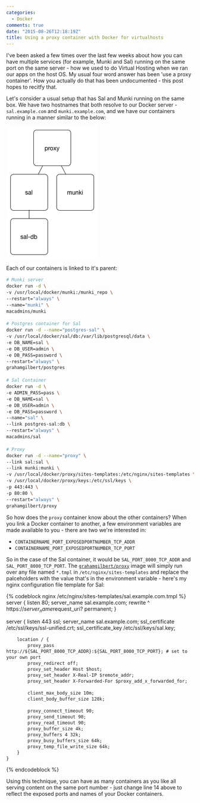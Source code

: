 ```yaml
---
categories:
  - Docker
comments: true
date: "2015-08-26T12:18:19Z"
title: Using a proxy container with Docker for virtualhosts
---
```


I've been asked a few times over the last few weeks about how you can have multiple services (for example, Munki and Sal) running on the same port on the same server - how we used to do Virtual Hosting when we ran our apps on the host OS. My usual four word answer has been 'use a proxy container'. How you actually do that has been undocumented - this post hopes to recitfy that.<!--more-->

Let's consider a usual setup that has Sal and Munki running on the same box. We have two hostnames that both resolve to our Docker server - `sal.example.com` and `munki.example.com`, and we have our containers running in a manner similar to the below:

![Container layout](/images/posts/2015-08-26/proxycontainerlayout.png)

Each of our containers is linked to it's parent:

```bash
# Munki server
docker run -d \
-v /usr/local/docker/munki:/munki_repo \
--restart="always" \
--name="munki" \
macadmins/munki

# Postgres container for Sal
docker run -d --name="postgres-sal" \
-v /usr/local/docker/sal/db:/var/lib/postgresql/data \
-e DB_NAME=sal \
-e DB_USER=admin \
-e DB_PASS=password \
--restart="always" \
grahamgilbert/postgres

# Sal Container
docker run -d \
-e ADMIN_PASS=pass \
-e DB_NAME=sal \
-e DB_USER=admin \
-e DB_PASS=password \
--name="sal" \
--link postgres-sal:db \
--restart="always" \
macadmins/sal

# Proxy
docker run -d --name="proxy" \
--link sal:sal \
--link munki:munki \
-v /usr/local/docker/proxy/sites-templates:/etc/nginx/sites-templates \
-v /usr/local/docker/proxy/keys:/etc/ssl/keys \
-p 443:443 \
-p 80:80 \
--restart="always" \
grahamgilbert/proxy
```

So how does the `proxy` container know about the other containers? When you link a Docker container to another, a few environment variables are made available to you - there are two we're interested in:

- `CONTAINERNAME_PORT_EXPOSEDPORTNUMBER_TCP_ADDR`
- `CONTAINERNAME_PORT_EXPOSEDPORTNUMBER_TCP_PORT`

So in the case of the Sal container, it would be `SAL_PORT_8000_TCP_ADDR` and `SAL_PORT_8000_TCP_PORT`. The [`grahamgilbert/proxy`](https://hub.docker.com/r/grahamgilbert/proxy/) image will simply run over any file named `*.tmpl` in `/etc/nginx/sites-templates` and replace the palceholders with the value that's in the environment variable - here's my nginx configuration file template for Sal:

{% codeblock nginx /etc/nginx/sites-templates/sal.example.com.tmpl %}
server {
listen 80;
server_name sal.example.com;
rewrite ^ https://$server_name$request_uri? permanent;
}

server {
listen 443 ssl;
server_name sal.example.com;
ssl_certificate /etc/ssl/keys/ssl-unified.crt;
ssl_certificate_key /etc/ssl/keys/sal.key;

        location / {
            proxy_pass http://${SAL_PORT_8000_TCP_ADDR}:${SAL_PORT_8000_TCP_PORT}; # set to your own port
            proxy_redirect off;
            proxy_set_header Host $host;
            proxy_set_header X-Real-IP $remote_addr;
            proxy_set_header X-Forwarded-For $proxy_add_x_forwarded_for;

            client_max_body_size 10m;
            client_body_buffer_size 128k;

            proxy_connect_timeout 90;
            proxy_send_timeout 90;
            proxy_read_timeout 90;
            proxy_buffer_size 4k;
            proxy_buffers 4 32k;
            proxy_busy_buffers_size 64k;
            proxy_temp_file_write_size 64k;
        }
    }

{% endcodeblock %}

Using this technique, you can have as many containers as you like all serving content on the same port number - just change line 14 above to reflect the exposed ports and names of your Docker containers.
